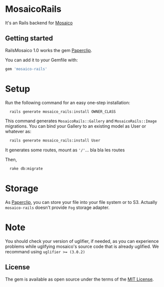 # MosaicoRails
It's an Rails backend for [Mosaico](https://github.com/voidlabs/mosaico)

## Getting started

RailsMosaico 1.0 works the gem [Paperclip](https://github.com/thoughtbot/paperclip).

You can add it to your Gemfile with:

```ruby
gem 'mosaico-rails'
```

# Setup

Run the following command for an easy one-step installation:
```bash
  rails generate mosaico_rails:install OWNER_CLASS
```
This command generates `MosaicoRails::Gallery` and `MosaicoRails::Image` migrations. You can bind your Gallery to an existing model as User or whatever as:
```bash
  rails generate mosaico_rails:install User
```
It generates some routes, mount as `'/'`... bla bla les routes

Then,
```bash
  rake db:migrate
```

# Storage
As [Paperclip](https://github.com/thoughtbot/paperclip), you can store your file into your file system or to S3. Actually `mosaico-rails` doesn't provide `Fog` storage adapter.

# Note
You should check your version of uglifier, if needed, as you can experience problems while uglifying mosaico's source code that is already uglified. We recommand using `uglifier >= (3.0.2)`

## License
The gem is available as open source under the terms of the [MIT License](http://opensource.org/licenses/MIT).
